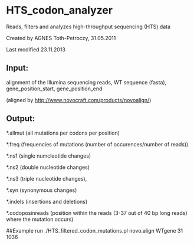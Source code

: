 # HTS_codon_analyzer
 Reads, filters and analyzes high-throughput sequencing (HTS) data 
 
 
 Created by AGNES Toth-Petroczy, 31.05.2011

 Last modified 23.11.2013

## Input: 

alignment of the Illumina sequencing reads, WT sequence (fasta), gene_position_start, gene_position_end

 (aligned by http://www.novocraft.com/products/novoalign/)

## Output: 
 *.allmut (all mutations per codons per position)

 *.freq (frequencies of mutations (number of occurences/number of reads))

 *.ns1 (single numcleotide changes)

 *.ns2 (double nucleotide changes)

 *.ns3 (triple nucleotide changes),

 *.syn (synonymous changes)

 *.indels (insertions and deletions)

 *.codoposinreads (position within the reads (3-37 out of 40 bp long reads) where the mutation occurs)

##Example run
 ./HTS_filtered_codon_mutations.pl novo.align WTgene 31 1036
